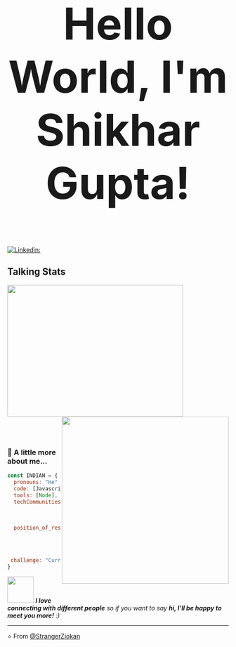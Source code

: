 

<h2 align="center" style="font-size:100px">Hello World, I'm Shikhar Gupta!</h2>


[![Linkedin: ](https://img.shields.io/badge/--blue?style=flat-square&logo=Linkedin&logoColor=white&link=https://www.linkedin.com/in/shikhar-gupta-a02515172/)](https://www.linkedin.com/in/shikhar-gupta-a02515172/)

## Talking Stats
<img src="https://github-readme-stats.vercel.app/api?username=StrangerZiokan&show_icons=true&count_private=true" width="400" height="300"/> <img src="https://camo.githubusercontent.com/992babdffd8c74a1502de375fbdf7e4d54773242/68747470733a2f2f6d656469612e67697068792e636f6d2f6d656469612f53576f536b4e36447854737a71494b4571762f67697068792e676966" width="380" align="right"/>


<p>
  <br>
  <br>
</p>
  
### 🤵 A little more about me...  

```javascript
const INDIAN = {
  pronouns: "He" | "him",
  code: [Javascript, HTML, CSS, C++, C, Java],
  tools: [Node],
  techCommunities: {
                        Intern: "InCampus","DoorHopper","VewMet"
                        Virtual_experience: "JP Morgan & Chase",
                      },
  position_of_responsibility: {
                                    General_Secretary: "Electronics and Communication Society",
                                    Vocal_Skills_Head: "Illuminits: Literary Publication and Fine Arts Society",
                                    Mime_Lead: "ADVAY: The Dramatics Club"
                              },
 challenge: "Currently I am doing the #50DaysOfCode challenge on LeetCode to hone my competitive coding skills"
}
```

<img src="https://media.giphy.com/media/LnQjpWaON8nhr21vNW/giphy.gif" width="60"> <em><b>I love connecting with different people</b> so if you want to say <b>hi, I'll be happy to meet you more!</b> :)</em>

---

⭐️ From [@StrangerZiokan](https://git.io/JUcqO)
